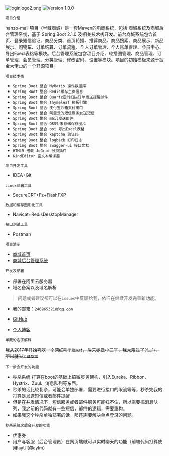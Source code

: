 ![loginlogo2.png](https://img.hacpai.com/file/2020/03/loginlogo2-29dc7fca.png)
![Version 1.0.0](https://img.shields.io/badge/version-1.0.0-yellow.svg)

`项目介绍`

hanzo-mall 项目（半藏商城）是一套Maven的电商系统，包括 商城系统及商城后台管理系统，基于 Spring Boot 2.1.0 及相关技术栈开发。前台商城系统包含首页、登录短信验证、商品分类、首页轮播、推荐商品、商品搜索、商品展示、新品展示、购物车、订单结算、订单流程、个人订单管理、个人账单管理、会员中心、导出Execl表格等模块。后台管理系统包含项目介绍、轮播图管理、商品管理、订单管理、会员管理、分类管理、修改密码、设置等模块。项目的初始模板来源于掘金大佬`13`的一个开源项目。

`项目技术栈`

- `Spring Boot 整合 MyBatis 操作数据库`
- `Spring Boot 整合 Redis缓存主页信息`
- `Spring Boot 整合 Quartz定时扫描订单发送提醒邮件`
- `Spring Boot 整合 Thymeleaf 模板引擎`
- `Spring Boot 整合 支付宝沙箱支付接口 `
- `Spring Boot 整合 阿里云的短信服务发送短信 `
- `Spring Boot 整合 mail发送邮件 `
- `Spring Boot 整合 OSS对象存储保存图片 `
- `Spring Boot 整合 poi 导出Execl表格 `
- `Spring Boot 整合 kaptcha 验证码 `
- `Spring Boot 整合 logback 打印日志`
- `Spring Boot 整合 swagger-ui 接口文档`
- `HTML5 搭载 JqGrid 分页插件`
- `KindEditor 富文本编译器`

`项目开发工具`

- IDEA+Git

`Linux部署工具`

- SecureCRT+Fz+FlashFXP

`数据和缓存图形化工具`

- Navicat+RedisDesktopManager

`接口测试工具`

- Postman

`项目演示`

- [商城首页](http://mall.babehome.com:28089/index)
- [商城后台管理系统](http://mall.babehome.com:28089/admin)

`开发及部署`

- 部署在阿里云服务器
- 域名备案以及域名解析

> 问题或者建议都可以在`issues`中反馈给我，依旧在继续开发完善新功能。

- 我的邮箱：`2469653218@qq.com`

- [GitHub](https://github.com/Tianhaoy/hanzomall)
- [个人博客](http://blog.babehome.com:8090/)

`半藏的名字解释`

~~我从2017年开始喜欢一个网红叫`半藏森林`，后来她做小三了，我太难过了(*^__^*)，所以就叫`半藏商城`~~

`下一步会开发的功能`
- 秒杀系统 打算在boot的基础上搞微服务架构，引入Eureka、Ribbon、Hystrix、Zuul、消息队列等东西。
- 秒杀的话比较复杂，可能会单独部署，需要进行接口的限流等等，秒杀完我的打算是发送短信或者邮件提醒
- 但是在并发情况下，短信服务或者邮件服务可能扛不住，所以需要搞消息队列，我之前的代码就有一些短信，邮件的逻辑，需要重构。
- 如果我这个秒杀单独部署的话，那还需要解决单点登录的问题。

`秒杀系统之后会开发的功能`
- 优惠券
- 用户与客服（后台管理员）在网页端就可以实时聊天的功能（前端代码打算使用layUI的layIm）


